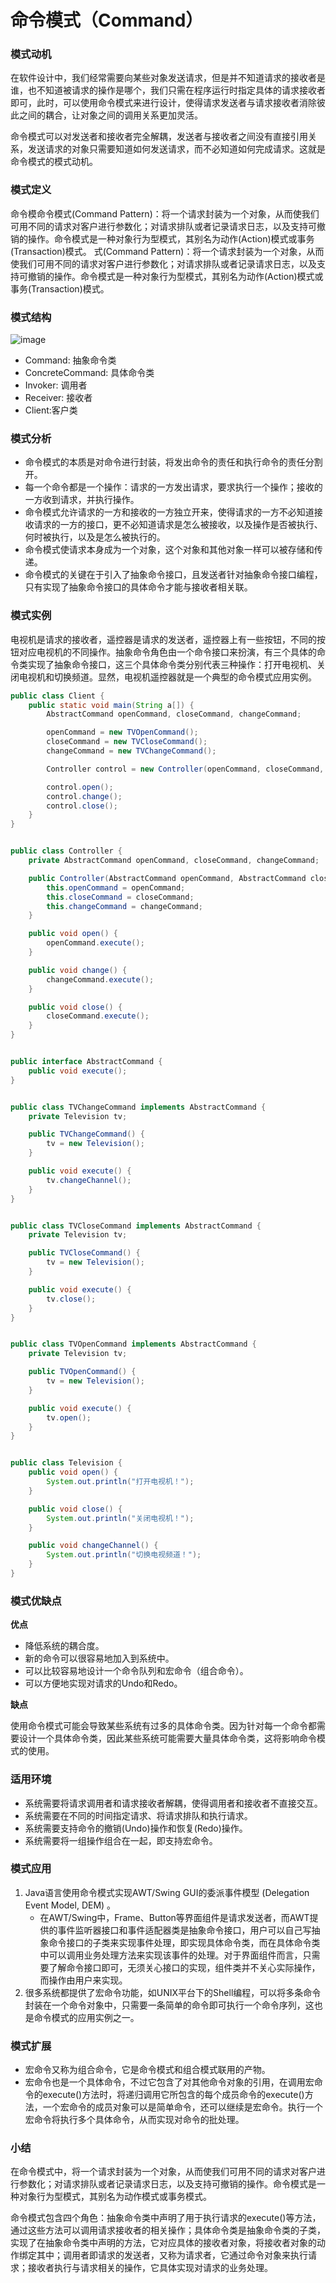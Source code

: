 # 命令模式（Command）

### 模式动机

在软件设计中，我们经常需要向某些对象发送请求，但是并不知道请求的接收者是谁，也不知道被请求的操作是哪个，我们只需在程序运行时指定具体的请求接收者即可，此时，可以使用命令模式来进行设计，使得请求发送者与请求接收者消除彼此之间的耦合，让对象之间的调用关系更加灵活。

命令模式可以对发送者和接收者完全解耦，发送者与接收者之间没有直接引用关系，发送请求的对象只需要知道如何发送请求，而不必知道如何完成请求。这就是命令模式的模式动机。

### 模式定义

命令模命令模式(Command Pattern)：将一个请求封装为一个对象，从而使我们可用不同的请求对客户进行参数化；对请求排队或者记录请求日志，以及支持可撤销的操作。命令模式是一种对象行为型模式，其别名为动作(Action)模式或事务(Transaction)模式。
式(Command Pattern)：将一个请求封装为一个对象，从而使我们可用不同的请求对客户进行参数化；对请求排队或者记录请求日志，以及支持可撤销的操作。命令模式是一种对象行为型模式，其别名为动作(Action)模式或事务(Transaction)模式。

### 模式结构

![image](https://mr-lanlin.github.io/images/1/命令模式.png)

- Command: 抽象命令类
- ConcreteCommand: 具体命令类
- Invoker: 调用者
- Receiver: 接收者
- Client:客户类

### 模式分析

- 命令模式的本质是对命令进行封装，将发出命令的责任和执行命令的责任分割开。
- 每一个命令都是一个操作：请求的一方发出请求，要求执行一个操作；接收的一方收到请求，并执行操作。
- 命令模式允许请求的一方和接收的一方独立开来，使得请求的一方不必知道接收请求的一方的接口，更不必知道请求是怎么被接收，以及操作是否被执行、何时被执行，以及是怎么被执行的。
- 命令模式使请求本身成为一个对象，这个对象和其他对象一样可以被存储和传递。 
- 命令模式的关键在于引入了抽象命令接口，且发送者针对抽象命令接口编程，只有实现了抽象命令接口的具体命令才能与接收者相关联。 

### 模式实例

电视机是请求的接收者，遥控器是请求的发送者，遥控器上有一些按钮，不同的按钮对应电视机的不同操作。抽象命令角色由一个命令接口来扮演，有三个具体的命令类实现了抽象命令接口，这三个具体命令类分别代表三种操作：打开电视机、关闭电视机和切换频道。显然，电视机遥控器就是一个典型的命令模式应用实例。

```java
public class Client {
    public static void main(String a[]) {
        AbstractCommand openCommand, closeCommand, changeCommand;

        openCommand = new TVOpenCommand();
        closeCommand = new TVCloseCommand();
        changeCommand = new TVChangeCommand();

        Controller control = new Controller(openCommand, closeCommand, changeCommand);

        control.open();
        control.change();
        control.close();
    }
}


public class Controller {
    private AbstractCommand openCommand, closeCommand, changeCommand;

    public Controller(AbstractCommand openCommand, AbstractCommand closeCommand, AbstractCommand changeCommand) {
        this.openCommand = openCommand;
        this.closeCommand = closeCommand;
        this.changeCommand = changeCommand;
    }

    public void open() {
        openCommand.execute();
    }

    public void change() {
        changeCommand.execute();
    }

    public void close() {
        closeCommand.execute();
    }
}


public interface AbstractCommand {
    public void execute();
}


public class TVChangeCommand implements AbstractCommand {
    private Television tv;

    public TVChangeCommand() {
        tv = new Television();
    }

    public void execute() {
        tv.changeChannel();
    }
}


public class TVCloseCommand implements AbstractCommand {
    private Television tv;

    public TVCloseCommand() {
        tv = new Television();
    }

    public void execute() {
        tv.close();
    }
}


public class TVOpenCommand implements AbstractCommand {
    private Television tv;

    public TVOpenCommand() {
        tv = new Television();
    }

    public void execute() {
        tv.open();
    }
}


public class Television {
    public void open() {
        System.out.println("打开电视机！");
    }

    public void close() {
        System.out.println("关闭电视机！");
    }

    public void changeChannel() {
        System.out.println("切换电视频道！");
    }
}
```

### 模式优缺点

**优点**

- 降低系统的耦合度。
- 新的命令可以很容易地加入到系统中。
- 可以比较容易地设计一个命令队列和宏命令（组合命令）。
- 可以方便地实现对请求的Undo和Redo。

**缺点**

使用命令模式可能会导致某些系统有过多的具体命令类。因为针对每一个命令都需要设计一个具体命令类，因此某些系统可能需要大量具体命令类，这将影响命令模式的使用。

### 适用环境

- 系统需要将请求调用者和请求接收者解耦，使得调用者和接收者不直接交互。
- 系统需要在不同的时间指定请求、将请求排队和执行请求。
- 系统需要支持命令的撤销(Undo)操作和恢复(Redo)操作。
- 系统需要将一组操作组合在一起，即支持宏命令。

### 模式应用

1. Java语言使用命令模式实现AWT/Swing GUI的委派事件模型 (Delegation Event Model, DEM) 。 
    - 在AWT/Swing中，Frame、Button等界面组件是请求发送者，而AWT提供的事件监听器接口和事件适配器类是抽象命令接口，用户可以自己写抽象命令接口的子类来实现事件处理，即实现具体命令类，而在具体命令类中可以调用业务处理方法来实现该事件的处理。对于界面组件而言，只需要了解命令接口即可，无须关心接口的实现，组件类并不关心实际操作，而操作由用户来实现。 
2. 很多系统都提供了宏命令功能，如UNIX平台下的Shell编程，可以将多条命令封装在一个命令对象中，只需要一条简单的命令即可执行一个命令序列，这也是命令模式的应用实例之一。

### 模式扩展

- 宏命令又称为组合命令，它是命令模式和组合模式联用的产物。
- 宏命令也是一个具体命令，不过它包含了对其他命令对象的引用，在调用宏命令的execute()方法时，将递归调用它所包含的每个成员命令的execute()方法，一个宏命令的成员对象可以是简单命令，还可以继续是宏命令。执行一个宏命令将执行多个具体命令，从而实现对命令的批处理。 

### 小结

在命令模式中，将一个请求封装为一个对象，从而使我们可用不同的请求对客户进行参数化；对请求排队或者记录请求日志，以及支持可撤销的操作。命令模式是一种对象行为型模式，其别名为动作模式或事务模式。

命令模式包含四个角色：抽象命令类中声明了用于执行请求的execute()等方法，通过这些方法可以调用请求接收者的相关操作；具体命令类是抽象命令类的子类，实现了在抽象命令类中声明的方法，它对应具体的接收者对象，将接收者对象的动作绑定其中；调用者即请求的发送者，又称为请求者，它通过命令对象来执行请求；接收者执行与请求相关的操作，它具体实现对请求的业务处理。